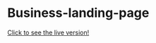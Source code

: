 # Business-landing-page

[Click to see the live version!](https://frankelln.github.io/Business-landing-page/)
